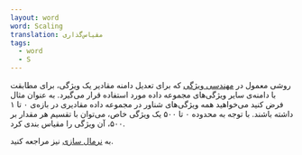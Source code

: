 ```yaml
---
layout: word
word: Scaling
translation: مقیاس‌گذاری
tags:
  - word
  - S
---
```

روشی معمول در [مهندسی ویژگی](/f/eature_engineering) که برای تعدیل دامنه مقادیر یک ویژگی، برای مطابقت با دامنه‌ی سایر ویژگی‌های مجموعه داده مورد استفاده قرار می‌گیرد. به عنوان مثال فرض کنید می‌خواهید همه ویژگی‌های شناور در مجموعه داده مقادیری در بازه‌ی ۰ تا ۱ داشته باشند. با توجه به محدوده ۰ تا ۵۰۰ یک ویژگی خاص، می‌توان با تقسیم هر مقدار بر ۵۰۰، آن ویژگی را مقیاس بندی کرد.

به [نرمال سازی](/n/normalization) نیز مراجعه کنید.